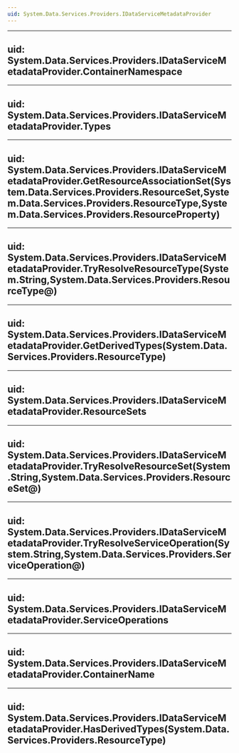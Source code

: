 ```yaml
---
uid: System.Data.Services.Providers.IDataServiceMetadataProvider
---
```


---
uid: System.Data.Services.Providers.IDataServiceMetadataProvider.ContainerNamespace
---

---
uid: System.Data.Services.Providers.IDataServiceMetadataProvider.Types
---

---
uid: System.Data.Services.Providers.IDataServiceMetadataProvider.GetResourceAssociationSet(System.Data.Services.Providers.ResourceSet,System.Data.Services.Providers.ResourceType,System.Data.Services.Providers.ResourceProperty)
---

---
uid: System.Data.Services.Providers.IDataServiceMetadataProvider.TryResolveResourceType(System.String,System.Data.Services.Providers.ResourceType@)
---

---
uid: System.Data.Services.Providers.IDataServiceMetadataProvider.GetDerivedTypes(System.Data.Services.Providers.ResourceType)
---

---
uid: System.Data.Services.Providers.IDataServiceMetadataProvider.ResourceSets
---

---
uid: System.Data.Services.Providers.IDataServiceMetadataProvider.TryResolveResourceSet(System.String,System.Data.Services.Providers.ResourceSet@)
---

---
uid: System.Data.Services.Providers.IDataServiceMetadataProvider.TryResolveServiceOperation(System.String,System.Data.Services.Providers.ServiceOperation@)
---

---
uid: System.Data.Services.Providers.IDataServiceMetadataProvider.ServiceOperations
---

---
uid: System.Data.Services.Providers.IDataServiceMetadataProvider.ContainerName
---

---
uid: System.Data.Services.Providers.IDataServiceMetadataProvider.HasDerivedTypes(System.Data.Services.Providers.ResourceType)
---
